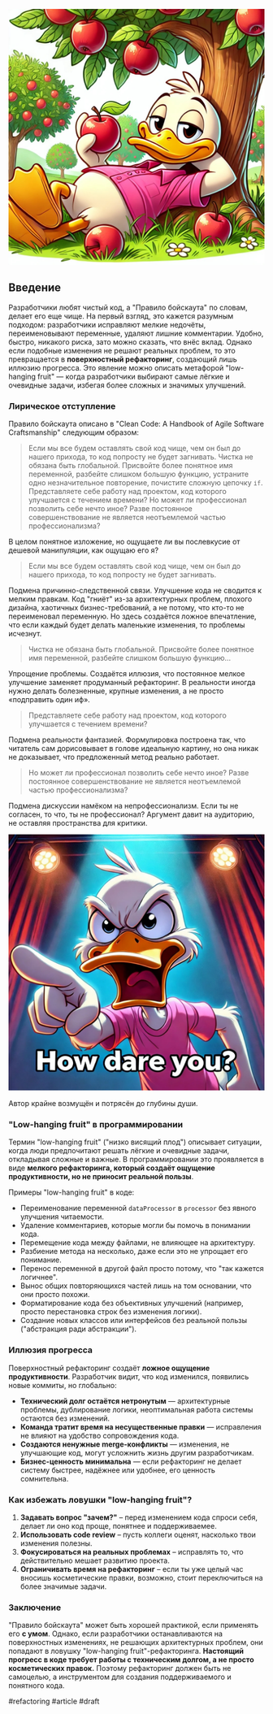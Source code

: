 ![alt text](Low-hanging-fruit.jpg)

## Введение

Разработчики любят чистый код, а "Правило бойскаута" по словам, делает его еще чище. На первый взгляд, это кажется разумным подходом: разработчики исправляют мелкие недочёты, переименовывают переменные, удаляют лишние комментарии. Удобно, быстро, никакого риска, зато можно сказать, что внёс вклад. Однако если подобные изменения не решают реальных проблем, то это превращается в **поверхностный рефакторинг**, создающий лишь иллюзию прогресса. Это явление можно описать метафорой "low-hanging fruit" — когда разработчики выбирают самые лёгкие и очевидные задачи, избегая более сложных и значимых улучшений.

### Лирическое отступление

Правило бойскаута описано в "Clean Code: A Handbook of Agile Software Craftsmanship" следующим образом:

> Если мы все будем оставлять свой код чище, чем он был до нашего прихода, то код попросту не будет загнивать. Чистка не обязана быть глобальной. Присвойте более понятное имя переменной, разбейте слишком большую функцию, устраните одно незначительное повторение, почистите сложную цепочку `іf`.
Представляете себе работу над проектом, код которого улучшается с течением времени? Но может ли профессионал позволить себе нечто иное? Разве постоянное совершенствование не является неотъемлемой частью профессионализма?

В целом понятное изложение, но ощущаете ли вы послевкусие от дешевой манипуляции, как ощущаю его я?

> Если мы все будем оставлять свой код чище, чем он был до нашего прихода, то код попросту не будет загнивать.

Подмена причинно-следственной связи. Улучшение кода не сводится к мелким правкам. Код "гниёт" из-за архитектурных проблем, плохого дизайна, хаотичных бизнес-требований, а не потому, что кто-то не переименовал переменную. Но здесь создаётся ложное впечатление, что если каждый будет делать маленькие изменения, то проблемы исчезнут.

> Чистка не обязана быть глобальной. Присвойте более понятное имя переменной, разбейте слишком большую функцию…

Упрощение проблемы. Создаётся иллюзия, что постоянное мелкое улучшение заменяет продуманный рефакторинг. В реальности иногда нужно делать болезненные, крупные изменения, а не просто «подправить один иф». 

> Представляете себе работу над проектом, код которого улучшается с течением времени?

Подмена реальности фантазией. Формулировка построена так, что читатель сам дорисовывает в голове идеальную картину, но она никак не доказывает, что предложенный метод реально работает.

> Но может ли профессионал позволить себе нечто иное? Разве постоянное совершенствование не является неотъемлемой частью профессионализма?

Подмена дискуссии намёком на непрофессионализм. Если ты не согласен, то что, ты не профессионал? Аргумент давит на аудиторию, не оставляя пространства для критики.

![alt text](Low-hanging-fruit-how-dare-you.jpg)

Автор крайне возмущён и потрясён до глубины души.

### "Low-hanging fruit" в программировании

Термин "low-hanging fruit" ("низко висящий плод") описывает ситуации, когда люди предпочитают решать лёгкие и очевидные задачи, откладывая сложные и важные. В программировании это проявляется в виде **мелкого рефакторинга, который создаёт ощущение продуктивности, но не приносит реальной пользы**.

Примеры "low-hanging fruit" в коде:
- Переименование переменной `dataProcessor` в `processor` без явного улучшения читаемости.
- Удаление комментариев, которые могли бы помочь в понимании кода.
- Перемещение кода между файлами, не влияющее на архитектуру.
- Разбиение метода на несколько, даже если это не упрощает его понимание.
- Перенос переменной в другой файл просто потому, что "так кажется логичнее".
- Вынос общих повторяющихся частей лишь на том основании, что они просто похожи.
- Форматирование кода без объективных улучшений (например, просто перестановка строк без изменения логики).
- Создание новых классов или интерфейсов без реальной пользы ("абстракция ради абстракции").

### Иллюзия прогресса

Поверхностный рефакторинг создаёт **ложное ощущение продуктивности**. Разработчик видит, что код изменился, появились новые коммиты, но глобально:
- **Технический долг остаётся нетронутым** — архитектурные проблемы, дублирование логики, неоптимальная работа системы остаются без изменений.
- **Команда тратит время на несущественные правки** — исправления не влияют на удобство сопровождения кода.
- **Создаются ненужные merge-конфликты** — изменения, не улучшающие код, могут усложнить жизнь другим разработчикам.
- **Бизнес-ценность минимальна** — если рефакторинг не делает систему быстрее, надёжнее или удобнее, его ценность сомнительна.

### Как избежать ловушки "low-hanging fruit"?
1. **Задавать вопрос "зачем?"** – перед изменением кода спроси себя, делает ли оно код проще, понятнее и поддерживаемее.
2. **Использовать code review** – пусть коллеги оценят, насколько твои изменения полезны.
3. **Фокусироваться на реальных проблемах** – исправлять то, что действительно мешает развитию проекта.
4. **Ограничивать время на рефакторинг** – если ты уже целый час вносишь косметические правки, возможно, стоит переключиться на более значимые задачи.

### Заключение

"Правило бойскаута" может быть хорошей практикой, если применять его **с умом**. Однако, если разработчики останавливаются на поверхностных изменениях, не решающих архитектурных проблем, они попадают в ловушку "low-hanging fruit"-рефакторинга. **Настоящий прогресс в коде требует работы с техническим долгом, а не просто косметических правок.** Поэтому рефакторинг должен быть не самоцелью, а инструментом для создания поддерживаемого и понятного кода.

#refactoring #article #draft